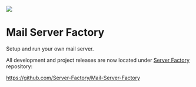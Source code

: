 ![](Logo.png)

# Mail Server Factory

Setup and run your own mail server.

All development and project releases are now located under [Server Factory](https://github.com/Server-Factory) repository:

https://github.com/Server-Factory/Mail-Server-Factory